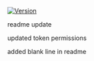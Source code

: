 [![Version](https://img.shields.io/badge/version-v0.0.5-informational)](https://github.com/your-username/your-repo/actions)

readme update

updated token permissions

added blank line in readme
